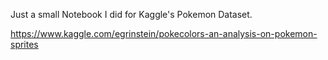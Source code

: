 Just a small Notebook I did for Kaggle's Pokemon Dataset.

https://www.kaggle.com/egrinstein/pokecolors-an-analysis-on-pokemon-sprites
